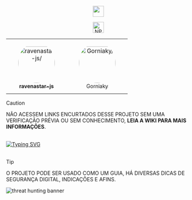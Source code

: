 <p align="center">
<a href="https://www.npmjs.com/package/ravenastar" target="_blank"><img src="https://img.shields.io/badge/-ravenastar-c40404?style=flat-square&labelColor=c40404&logo=npm&logoColor=white&link=https://www.npmjs.com/package/ravenastar" height="30" /></a>
<p align="center">
<a href="https://www.npmjs.com/package/ravenastar" target="_blank"><img alt="NPM Version" src="https://img.shields.io/npm/v/ravenastar?style=flat-square&logo=npm&labelColor=c40404&color=c40404" height="30" ></a>

<table align="center">
<tr> 
    <td align="center" style="word-wrap: break-word; width: 150.0; height: 150.0">
        <a href=https://github.com/ravenastar-js>
            <img src=https://avatars.githubusercontent.com/u/31909648?v=4 width="100;"  style="border-radius:50%;align-items:center;justify-content:center;overflow:hidden;padding-top:10px" alt=ravenastar-js/>
            <br />
            <sub style="font-size:14px"><b>ravenastar-js</b></sub>
        </a>
    </td>
    <td align="center" style="word-wrap: break-word; width: 150.0; height: 150.0">
        <a href=https://github.com/Gorniaky>
            <img src=https://avatars.githubusercontent.com/u/30408913?v=4 width="100;"  style="border-radius:50%;align-items:center;justify-content:center;overflow:hidden;padding-top:10px" alt=Gorniaky/>
            <br />
            <sub style="font-size:14px">Gorniaky</b></sub>
        </a>
    </td>
</tr>
</table>
</p>

> [!CAUTION]
> NÃO ACESSEM LINKS ENCURTADOS DESSE PROJETO SEM UMA VERIFICAÇÃO PRÉVIA OU SEM CONHECIMENTO, **LEIA A WIKI PARA MAIS INFORMAÇÕES**.
<br>
<a href="https://github.com/ravenastar-js/shortlinks-scams/wiki"><img src="https://readme-typing-svg.demolab.com?font=Fira+Code&weight=500&size=22&duration=999&pause=3000&color=57F287&multiline=true&random=false&width=460&lines=%E2%9E%A4+CLIQUE+AQUI++PARA+ACESSAR+A+WIKI" alt="Typing SVG" /></a>
<br><br>

> [!TIP]
> O PROJETO PODE SER USADO COMO UM GUIA, HÁ DIVERSAS DICAS DE SEGURANÇA DIGITAL, INDICAÇÕES E AFINS.



![threat hunting banner](https://i.imgur.com/nEjoL90.jpg)
